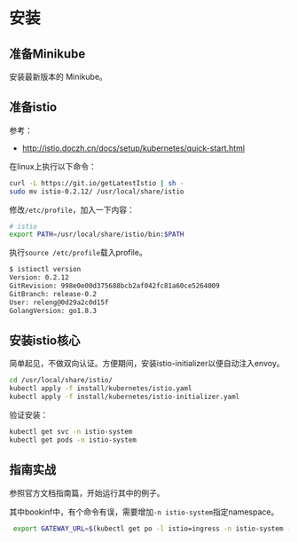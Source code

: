 # 安装

## 准备Minikube

安装最新版本的 Minikube。

## 准备istio

参考：

- http://istio.doczh.cn/docs/setup/kubernetes/quick-start.html

在linux上执行以下命令：

```bash
curl -L https://git.io/getLatestIstio | sh -
sudo mv istio-0.2.12/ /usr/local/share/istio
```

修改`/etc/profile`，加入一下内容：

```bash
# istio
export PATH=/usr/local/share/istio/bin:$PATH
```

执行`source /etc/profile`载入profile。

```bash
$ istioctl version
Version: 0.2.12
GitRevision: 998e0e00d375688bcb2af042fc81a60ce5264009
GitBranch: release-0.2
User: releng@0d29a2c0d15f
GolangVersion: go1.8.3
```

## 安装istio核心

简单起见，不做双向认证。方便期间，安装istio-initializer以便自动注入envoy。

```bash
cd /usr/local/share/istio/
kubectl apply -f install/kubernetes/istio.yaml
kubectl apply -f install/kubernetes/istio-initializer.yaml
```

验证安装：

```bash
kubectl get svc -n istio-system
kubectl get pods -n istio-system
```

## 指南实战

参照官方文档指南篇，开始运行其中的例子。

其中bookinf中，有个命令有误，需要增加`-n istio-system`指定namespace。

```bash
 export GATEWAY_URL=$(kubectl get po -l istio=ingress -n istio-system -o 'jsonpath={.items[0].status.hostIP}'):$(kubectl get svc istio-ingress -n istio-system -o 'jsonpath={.spec.ports[0].nodePort}')
```


